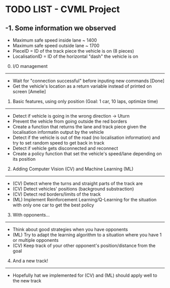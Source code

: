 TODO LIST - CVML Project
========================


-1. Some information we observed
--------------------------------
- Maximum safe speed inside lane ~ 1400
- Maximum safe speed outside lane ~ 1700
- PieceID = ID of the track piece the vehicle is on (8 pieces)
- LocalisationID = ID of the horizontal "dash" the vehicle is on


0. I/O management
-----------------
- Wait for "connection successful" before inputing new commands [Done]
- Get the vehicle's location as a return variable instead of printed on screen [Amelie]


1. Basic features, using only position (Goal: 1 car, 10 laps, optimize time)
----------------------------------------------------------------------------
- Detect if vehicle is going in the wrong direction -> Uturn
- Prevent the vehicle from going outside the red borders
- Create a function that returns the lane and track piece given the localisation informatin output by the vehicle
- Detect if the vehicle is out of the road (no localisation information) and try to set random speed to get back in track
- Detect if vehicle gets disconnected and reconnect
- Create a policy function that set the vehicle's speed/lane depending on its position


2. Adding Computer Vision (CV) and Machine Learning (ML) 
--------------------------------------------------------
- (CV) Detect where the turns and straight parts of the track are
- (CV) Detect vehicles' positions (background substraction)
- (CV) Detect red borders/limits of the track
- (ML) Implement Reinforcement Learning/Q-Learning for the situation with only one car to get the best policy


3. With opponents...
---------------------
- Think about good strategies when you have opponents
- (ML) Try to adapt the learning algorithm to a situation where you have 1 or multiple opponents
- (CV) Keep track of your other opponent's position/distance from the goal

4. And a new track!
-------------------
- Hopefully hat we implemented for (CV) and (ML) should apply well to the new track